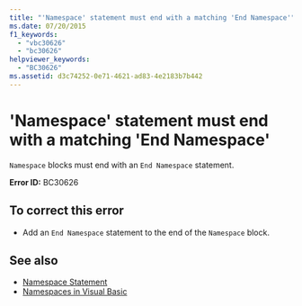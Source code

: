```yaml
---
title: "'Namespace' statement must end with a matching 'End Namespace'"
ms.date: 07/20/2015
f1_keywords: 
  - "vbc30626"
  - "bc30626"
helpviewer_keywords: 
  - "BC30626"
ms.assetid: d3c74252-0e71-4621-ad83-4e2183b7b442
---
```

# 'Namespace' statement must end with a matching 'End Namespace'
`Namespace` blocks must end with an `End Namespace` statement.  
  
 **Error ID:** BC30626  
  
## To correct this error  
  
- Add an `End Namespace` statement to the end of the `Namespace` block.  
  
## See also

- [Namespace Statement](../language-reference/statements/namespace-statement.md)
- [Namespaces in Visual Basic](../programming-guide/program-structure/namespaces.md)
